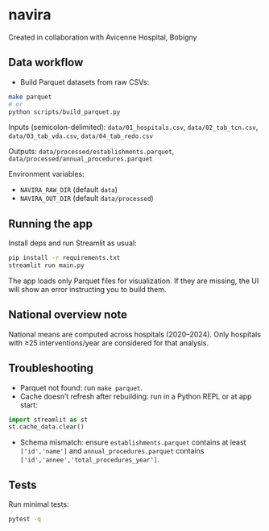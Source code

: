 # navira
Created in collaboration with Avicenne Hospital, Bobigny

## Data workflow

- Build Parquet datasets from raw CSVs:

```bash
make parquet
# or
python scripts/build_parquet.py
```

Inputs (semicolon-delimited): `data/01_hospitals.csv`, `data/02_tab_tcn.csv`, `data/03_tab_vda.csv`, `data/04_tab_redo.csv`

Outputs: `data/processed/establishments.parquet`, `data/processed/annual_procedures.parquet`

Environment variables:
- `NAVIRA_RAW_DIR` (default `data`)
- `NAVIRA_OUT_DIR` (default `data/processed`)

## Running the app

Install deps and run Streamlit as usual:

```bash
pip install -r requirements.txt
streamlit run main.py
```

The app loads only Parquet files for visualization. If they are missing, the UI will show an error instructing you to build them.

## National overview note

National means are computed across hospitals (2020–2024). Only hospitals with ≥25 interventions/year are considered for that analysis.

## Troubleshooting

- Parquet not found: run `make parquet`.
- Cache doesn’t refresh after rebuilding: run in a Python REPL or at app start:

```python
import streamlit as st
st.cache_data.clear()
```

- Schema mismatch: ensure `establishments.parquet` contains at least `['id','name']` and `annual_procedures.parquet` contains `['id','annee','total_procedures_year']`.

## Tests

Run minimal tests:

```bash
pytest -q
```
